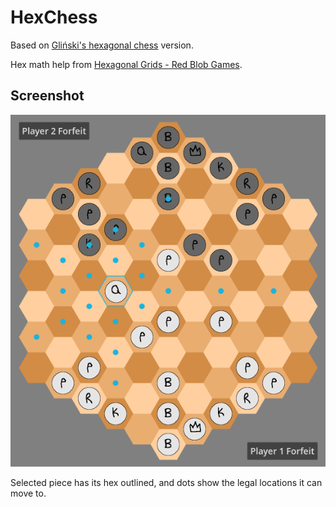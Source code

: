 # HexChess

Based on [Gliński's hexagonal chess](https://en.wikipedia.org/wiki/Hexagonal_chess#Gli%C5%84ski's_hexagonal_chess) version.

Hex math help from [Hexagonal Grids - Red Blob Games](https://www.redblobgames.com/grids/hexagons/).

## Screenshot

![image](./QueenMovementExample_small.png)

Selected piece has its hex outlined, and dots show the legal locations it can move to.
